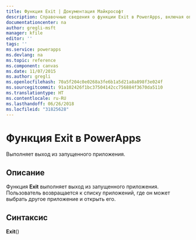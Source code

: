 ```yaml
---
title: Функция Exit | Документация Майкрософт
description: Справочные сведения о функции Exit в PowerApps, включая описание синтаксиса и примеры.
documentationcenter: na
author: gregli-msft
manager: kfile
editor: ''
tags: ''
ms.service: powerapps
ms.devlang: na
ms.topic: reference
ms.component: canvas
ms.date: 11/07/2015
ms.author: gregli
ms.openlocfilehash: 70a5f204c0e0268a3fe6b1a5d21a8a898f3e024f
ms.sourcegitcommit: 91a102426f1bc37504142cc756884f3670da5110
ms.translationtype: HT
ms.contentlocale: ru-RU
ms.lasthandoff: 06/26/2018
ms.locfileid: "31825628"
---
```

# <a name="exit-function-in-powerapps"></a>Функция Exit в PowerApps
Выполняет выход из запущенного приложения.

## <a name="description"></a>Описание
Функция **Exit** выполняет выход из запущенного приложения.  Пользователь возвращается к списку приложений, где он может выбрать другое приложение и открыть его.

## <a name="syntax"></a>Синтаксис
**Exit**()

